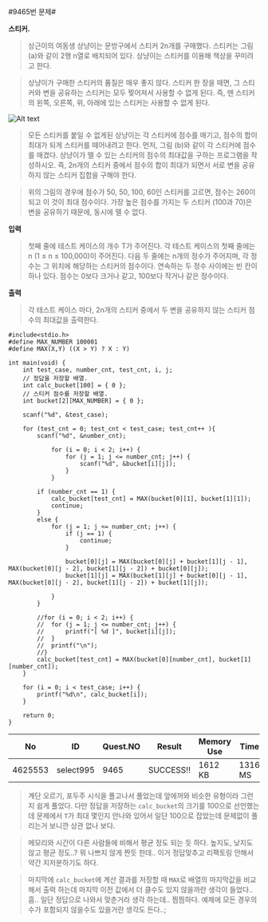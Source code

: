 #9465번 문제#

**스티커.**

> 상근이의 여동생 상냥이는 문방구에서 스티커 2n개를 구매했다. 스티커는 그림 (a)와 같이 2행 n열로 배치되어 있다. 상냥이는 스티커를 이용해 책상을 꾸미려고 한다.

> 상냥이가 구매한 스티커의 품질은 매우 좋지 않다. 스티커 한 장을 떼면, 그 스티커와 변을 공유하는 스티커는 모두 찢어져서 사용할 수 없게 된다. 즉, 뗀 스티커의 왼쪽, 오른쪽, 위, 아래에 있는 스티커는 사용할 수 없게 된다.

![Alt text](https://github.com/jonathan-lim/TIL/blob/master/Algorithm/img/9465.png)

> 모든 스티커를 붙일 수 없게된 상냥이는 각 스티커에 점수를 매기고, 점수의 합이 최대가 되게 스티커를 떼어내려고 한다. 먼저, 그림 (b)와 같이 각 스티커에 점수를 매겼다. 상냥이가 뗄 수 있는 스티커의 점수의 최대값을 구하는 프로그램을 작성하시오. 즉, 2n개의 스티커 중에서 점수의 합이 최대가 되면서 서로 변을 공유 하지 않는 스티커 집합을 구해야 한다.

> 위의 그림의 경우에 점수가 50, 50, 100, 60인 스티커를 고르면, 점수는 260이 되고 이 것이 최대 점수이다. 가장 높은 점수를 가지는 두 스티커 (100과 70)은 변을 공유하기 때문에, 동시에 뗄 수 없다.

**입력**
> 첫째 줄에 테스트 케이스의 개수 T가 주어진다. 각 테스트 케이스의 첫째 줄에는 n (1 ≤ n ≤ 100,000)이 주어진다. 다음 두 줄에는 n개의 정수가 주어지며, 각 정수는 그 위치에 해당하는 스티커의 점수이다. 연속하는 두 정수 사이에는 빈 칸이 하나 있다. 점수는 0보다 크거나 같고, 100보다 작거나 같은 정수이다.

**출력**
> 각 테스트 케이스 마다, 2n개의 스티커 중에서 두 변을 공유하지 않는 스티커 점수의 최대값을 출력한다.

```
#include<stdio.h>
#define MAX_NUMBER 100001
#define MAX(X,Y) ((X > Y) ? X : Y)

int main(void) {
	int test_case, number_cnt, test_cnt, i, j;
	// 정답을 저장할 배열.
	int calc_bucket[100] = { 0 };
	// 스티커 점수를 저장할 배열.
	int bucket[2][MAX_NUMBER] = { 0 };

	scanf("%d", &test_case);

	for (test_cnt = 0; test_cnt < test_case; test_cnt++ ){
		scanf("%d", &number_cnt);

			for (i = 0; i < 2; i++) {
				for (j = 1; j <= number_cnt; j++) {
					scanf("%d", &bucket[i][j]);
				}
			}

		if (number_cnt == 1) {
			calc_bucket[test_cnt] = MAX(bucket[0][1], bucket[1][1]);
			continue;
		}
		else {
			for (j = 1; j <= number_cnt; j++) {
				if (j == 1) {
					continue;
				}

				bucket[0][j] = MAX(bucket[0][j] + bucket[1][j - 1], MAX(bucket[0][j - 2], bucket[1][j - 2]) + bucket[0][j]);
				bucket[1][j] = MAX(bucket[1][j] + bucket[0][j - 1], MAX(bucket[0][j - 2], bucket[1][j - 2]) + bucket[1][j]);
			
			}
		}

		//for (i = 0; i < 2; i++) {
		//	for (j = 1; j <= number_cnt; j++) {
		//		printf("[ %d ]", bucket[i][j]);
		//	}
		//	printf("\n");
		//}
		calc_bucket[test_cnt] = MAX(bucket[0][number_cnt], bucket[1][number_cnt]);
	}

	for (i = 0; i < test_case; i++) {
		printf("%d\n", calc_bucket[i]);
	}

	return 0;
}
```

| No      | ID        | Quest.NO | Result    | Memory Use | Time    | lanaguage | Code Length |
|---------|-----------|----------|-----------|------------|---------|-----------|-------------|
| 4625553 | select995 | 9465     | SUCCESS!! | 1612 KB    | 1316 MS | C         | 1347 B      |

> 계단 오르기, 포두주 시식을 풀고나서 풀었는데 앞에꺼와 비슷한 유형이라 그런지 쉽게 풀었다. 다만 정답을 저장하는 `calc_bucket`의 크기를 100으로 선언했는데 문제에서 `T`가 최대 몇인지 안나와 있어서 일단 100으로 잡았는데 문제없이 풀리는거 보니깐 상관 없나 보다.

> 메모리와 시간이 다른 사람들에 비해서 평균 정도 되는 듯 하다. 높지도, 낮지도 않고 평균 정도..? 뭐 나쁘지 않게 짠듯 한데.. 이거 정답맞추고 리팩토링 안해서 약간 지저분하기도 하다.

> 마지막에 `calc_bucket`에 계산 결과를 저장할 때 `MAX`로 배열의 마지막값을 비교해서 출력 하는데 마지막 이전 값에서 더 클수도 있지 않을까란 생각이 들었다.. 흠.. 일단 정답으로 나와서 맞춘거라 생각 하는데.. 찜찜하다. 예제에 모든 경우의 수가 포함되지 않을수도 있을거란 생각도 든다..;